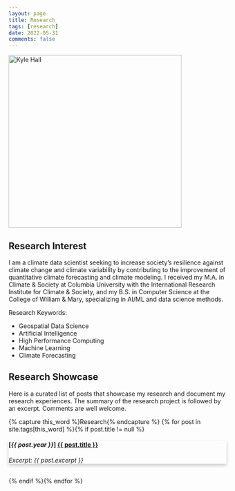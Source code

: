 ```yaml
---
layout: page
title: Research
tags: [research]
date: 2022-05-31
comments: false
---
```


<head>
<meta name="viewport" content="width=device-width, initial-scale=1">
<style>
.card {
  box-shadow: 0 4px 8px 0 rgba(0,0,0,0.2);
  transition: 0.3s;
}

.card:hover {
  box-shadow: 0 8px 16px 0 rgba(0,0,0,0.2);
  cursor: pointer;
}

.mycontainer {
  padding: 2px 16px;
}
</style>
</head>

<img src="https://kjhall01.github.io/assets/img/IMG_4130.jpg" alt="Kyle Hall" style="width:400px !important">

## Research Interest

I am a climate data scientist seeking to increase society’s resilience against climate change and climate variability by contributing to the improvement of quantitative climate forecasting and climate modeling. I received my M.A. in Climate & Society at Columbia University with the International Research Institute for Climate & Society, and my B.S. in Computer Science at the College of William & Mary, specializing in AI/ML and data science methods.

Research Keywords:

- Geospatial Data Science 
- Artificial Intelligence
- High Performance Computing
- Machine Learning 
- Climate Forecasting

## Research Showcase

Here is a curated list of posts that showcase my research and document my research experiences. The summary of the research project is followed by an excerpt. Comments are well welcome.

{% capture this_word %}Research{% endcapture %}
{% for post in site.tags[this_word] %}{% if post.title != null %}
<div class="card" onclick="location.href='{{ site.url }}{{ post.url }}';"><div class="mycontainer">
<h4>[<em>{{ post.year }}</em>] <a href="{{ site.url }}{{ post.url }}" title="{{ post.title }}">{{ post.title }}</a></h4>
<p><em>Excerpt: {{ post.excerpt }}</em></p>
</div></div>
<br>
{% endif %}{% endfor %}




